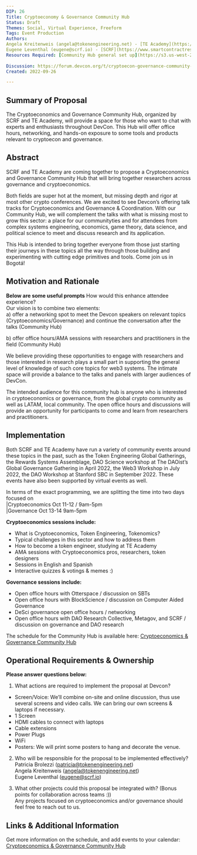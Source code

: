 ```yaml
---
DIP: 26      
Title: Cryptoeconomy & Governance Community Hub     
Status: Draft     
Themes: Social, Virtual Experience, Freeform   
Tags: Event Production      
Authors:     
Angela Kreitenweis (angela@tokenengineering.net) - [TE Academy](https://tokenengineeringcommunity.github.io/website/)     
Eugene Leventhal (eugene@scrf.io) - [SCRF](https://www.smartcontractresearch.org/)     
Resources Required: [Community Hub general set up](https://s3.us-west-2.amazonaws.com/secure.notion-static.com/6c2e054e-d9c2-4afe-8aaa-94dc04047918/Production_Guide.png?X-Amz-Algorithm=AWS4-HMAC-SHA256&X-Amz-Content-Sha256=UNSIGNED-PAYLOAD&X-Amz-Credential=AKIAT73L2G45EIPT3X45%2F20220926%2Fus-west-2%2Fs3%2Faws4_request&X-Amz-Date=20220926T143825Z&X-Amz-Expires=86400&X-Amz-Signature=e79231915b8cec4cd3141e2fdd2d1ad69c3d6d2d417d81631bf6e8e9d76a5121&X-Amz-SignedHeaders=host&response-content-disposition=filename%20%3D%22Production%2520Guide.png%22&x-id=GetObject) and all materials included, 1 Screen, HDMI cables to connect with laptops, Cable extensions, Power Plugs, WiFi
      
Discussion: https://forum.devcon.org/t/cryptoecon-governance-community-hub-idea/597/3?u=akrtws     
Created: 2022-09-26     

---
```

  
## Summary of Proposal

The Cryptoeconomics and Governance Community Hub, organized by SCRF and TE Academy, will provide a space for those who want to chat with experts and enthusiasts throughout DevCon. This Hub will offer office hours, networking, and hands-on exposure to some tools and products relevant to cryptoecon and governance.      

## Abstract

SCRF and TE Academy are coming together to propose a Cryptoeconomics and Governance Community Hub that will bring together researchers across governance and cryptoeconomics.

Both fields are super hot at the moment, but missing depth and rigor at most other crypto conferences. We are excited to see Devcon’s offering talk tracks for Cryptoeconomics and Governance & Coordination. With our Community Hub, we will complement the talks with what is missing most to grow this sector: a place for our communityties and for attendees from complex systems engineering, economics, game theory, data science, and political science to meet and discuss research and its application. 

This Hub is intended to bring together everyone from those just starting their journeys in these topics all the way through those building and experimenting with cutting edge primitives and tools. Come join us in Bogotá! 

## Motivation and Rationale
__Below are some useful prompts__
How would this enhance attendee experience?    
Our vision is to combine two elements:    
a) offer a networking spot to meet the Devcon speakers on relevant topics (Cryptoeconomics/Governance) and continue the conversation after the talks (Community Hub)

b) offer office hours/AMA sessions with researchers and practitioners in the field (Community Hub)    

We believe providing these opportunities to engage with researchers and those interested in research plays a small part in supporting the general level of knowledge of such core topics for web3 systems. The intimate space will provide a balance to the talks and panels with larger audiences of DevCon.     

The intended audience for this community hub is anyone who is interested in cryptoeconomics or governance, from the global crypto community as well as LATAM, local community. The open office hours and discussions will provide an opportunity for participants to come and learn from researchers and practitioners.    

## Implementation
Both SCRF and TE Academy have run a variety of community events around these topics in the past, such as the Token Engineering Global Gatherings, the Rewards Systems Assemblage, DAO Science workshop at The DAOist’s Global Governance Gathering in April 2022, the Web3 Workshop in July 2022, the DAO Workshop at Stanford SBC in September 2022. These events have also been supported by virtual events as well.     

In terms of the exact programming, we are splitting the time into two days focused on    
|Cryptoeconomics  Oct 11-12 / 9am-5pm     
|Governance Oct 13-14 9am-5pm     

**Cryptoeconomics sessions include:**    
- What is Cryptoeconomics, Token Engineering, Tokenomics?
- Typical challenges in this sector and how to address them
- How to become a token engineer, studying at TE Academy
- AMA sessions with Cryptoeconomics pros, researchers, token designers
- Sessions in English and Spanish
- Interactive quizzes & votings & memes :)

**Governance sessions include:**    
- Open office hours with Otterspace / discussion on SBTs
- Open office hours with BlockScience / discussion on Computer Aided Governance
- DeSci governance open office hours / networking 
- Open office hours with DAO Research Collective, Metagov, and SCRF / discussion on governance and DAO research

The schedule for the Community Hub is available here: [Cryptoeconomics & Governance Community Hub](https://te-academy.notion.site/Cryptoeconomics-Governance-Community-Hub-f2c5da9d967742b1aa53b94babbe033b)    

## Operational Requirements & Ownership
__Please answer questions below:__
1. What actions are required to implement the proposal at Devcon?
- Screen/Voice: We’ll combine on-site and online discussion, thus use several screens and video calls. We can bring our own screens & laptops if necessary.
- 1 Screen
- HDMI cables to connect with laptops
- Cable extensions
- Power Plugs
- WiFi
- Posters: We will print some posters to hang and decorate the venue.

2. Who will be responsible for the proposal to be implemented effectively?     
Patricia Brolezzi (patricia@tokenengineering.net)     
Angela Kreitenweis (angela@tokenengineering.net)     
Eugene Leventhal (eugene@scrf.io)     

3. What other projects could this proposal be integrated with? (Bonus points for collaboration across teams :))     
Any projects focused on cryptoeconomics and/or governance should feel free to reach out to us. 

## Links & Additional Information

Get more information on the schedule, and add events to your calendar: [Cryptoeconomics & Governance Community Hub](https://te-academy.notion.site/Cryptoeconomics-Governance-Community-Hub-f2c5da9d967742b1aa53b94babbe033b)   
